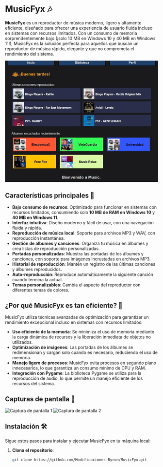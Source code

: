 # MusicFyx 🎶

**MusicFyx** es un reproductor de música moderno, ligero y altamente eficiente, diseñado para ofrecer una experiencia de usuario fluida incluso en sistemas con recursos limitados. Con un consumo de memoria sorprendentemente bajo (¡solo 10 MB en Windows 10 y 40 MB en Windows 11!), MusicFyx es la solución perfecta para aquellos que buscan un reproductor de música rápido, elegante y que no comprometa el rendimiento del sistema.

![Captura de pantalla 0](/screenshots/screenshots1.png)

## Características principales 🌟

- **Bajo consumo de recursos**: Optimizado para funcionar en sistemas con recursos limitados, consumiendo solo **10 MB de RAM en Windows 10** y **40 MB en Windows 11**.
- **Interfaz intuitiva**: Diseño moderno y fácil de usar, con una navegación fluida y rápida.
- **Reproducción de música local**: Soporte para archivos MP3 y WAV, con reproducción instantánea.
- **Gestión de álbumes y canciones**: Organiza tu música en álbumes y crea listas de reproducción personalizadas.
- **Portadas personalizadas**: Muestra las portadas de los álbumes y canciones, con soporte para imágenes incrustadas en archivos MP3.
- **Historial de reproducción**: Mantén un registro de las últimas canciones y álbumes reproducidos.
- **Auto-reproducción**: Reproduce automáticamente la siguiente canción cuando termina la actual.
- **Temas personalizables**: Cambia el aspecto del reproductor con diferentes temas de colores.

## ¿Por qué MusicFyx es tan eficiente? 🚀

MusicFyx utiliza técnicas avanzadas de optimización para garantizar un rendimiento excepcional incluso en sistemas con recursos limitados:

- **Uso eficiente de la memoria**: Se minimiza el uso de memoria mediante la carga dinámica de recursos y la liberación inmediata de objetos no utilizados.
- **Optimización de imágenes**: Las portadas de los álbumes se redimensionan y cargan solo cuando es necesario, reduciendo el uso de memoria.
- **Manejo ligero de procesos**: MusicFyx evita procesos en segundo plano innecesarios, lo que garantiza un consumo mínimo de CPU y RAM.
- **Integración con Pygame**: La biblioteca Pygame se utiliza para la reproducción de audio, lo que permite un manejo eficiente de los recursos del sistema.

## Capturas de pantalla 📸

![Captura de pantalla 1](/screenshots/screenshot1.png)
![Captura de pantalla 2](/screenshots/screenshot2.png)

## Instalación 🛠️

Sigue estos pasos para instalar y ejecutar MusicFyx en tu máquina local:

1. **Clona el repositorio**:
   ```bash
   git clone https://github.com/Modificaciones-Byron/MusicFyx.git
